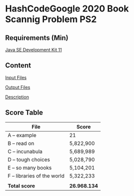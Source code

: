 # HashCodeGoogle 2020 Book Scannig Problem PS2

## Requirements (Min)
[Java SE Development Kit 11](https://www.oracle.com/java/technologies/javase-downloads.html)

## Content
[Input Files](https://github.com/Kite1717/Kite1717-HashCodeGoogle-2020/tree/master/ps2/Solution/dataIn)

[Output Files](https://github.com/Kite1717/Kite1717-HashCodeGoogle-2020/tree/master/ps2/Solution/dataOut)

[Description](https://github.com/Kite1717/Kite1717-HashCodeGoogle-2020/blob/master/Description-PS2.pdf)

## Score Table

|**File** |    **Score**  |
|---|---|
| A – example  |    21 |
| B – read on  |    5,822,900 |
| C – incunabula  |    5,689,989  |
| D – tough choices  |     5,028,790   |
| E – so many books  |    5,104,201  |
|F – libraries of the world   |    5,322,233  |
|   |   |   |
| **Total score**  |    **26.968.134**  |
